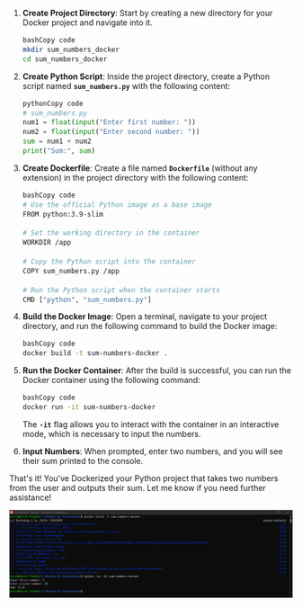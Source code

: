 

1. **Create Project Directory**:
Start by creating a new directory for your Docker project and navigate into it.
    
    ```bash
    bashCopy code
    mkdir sum_numbers_docker
    cd sum_numbers_docker
    
    ```
    
2. **Create Python Script**:
Inside the project directory, create a Python script named **`sum_numbers.py`** with the following content:
    
    ```python
    pythonCopy code
    # sum_numbers.py
    num1 = float(input("Enter first number: "))
    num2 = float(input("Enter second number: "))
    sum = num1 + num2
    print("Sum:", sum)
    
    ```
    
3. **Create Dockerfile**:
Create a file named **`Dockerfile`** (without any extension) in the project directory with the following content:
    
    ```bash
    bashCopy code
    # Use the official Python image as a base image
    FROM python:3.9-slim
    
    # Set the working directory in the container
    WORKDIR /app
    
    # Copy the Python script into the container
    COPY sum_numbers.py /app
    
    # Run the Python script when the container starts
    CMD ["python", "sum_numbers.py"]
    
    ```
    
4. **Build the Docker Image**:
Open a terminal, navigate to your project directory, and run the following command to build the Docker image:
    
    ```bash
    bashCopy code
    docker build -t sum-numbers-docker .
    
    ```
    
5. **Run the Docker Container**:
After the build is successful, you can run the Docker container using the following command:
    
    ```bash
    bashCopy code
    docker run -it sum-numbers-docker
    
    ```
    
    The **`-it`** flag allows you to interact with the container in an interactive mode, which is necessary to input the numbers.
    
6. **Input Numbers**:
When prompted, enter two numbers, and you will see their sum printed to the console.

That's it! You've Dockerized your Python project that takes two numbers from the user and outputs their sum. Let me know if you need further assistance!

<img src="https://github.com/Harsh971/Docker-Projects/blob/main/Docker/Docker-Py-Interactive/image1.png"></img>
